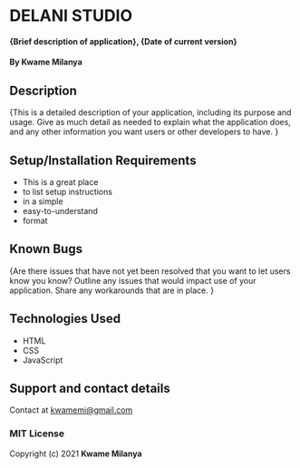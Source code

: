 
# DELANI STUDIO
#### {Brief description of application}, {Date of current version}
#### By **Kwame Milanya**
## Description
{This is a detailed description of your application, including its purpose and usage.  Give as much detail as needed to explain what the application does, and any other information you want users or other developers to have. }
## Setup/Installation Requirements
* This is a great place
* to list setup instructions
* in a simple
* easy-to-understand
* format
## Known Bugs
{Are there issues that have not yet been resolved that you want to let users know you know? Outline any issues that would impact use of your application. Share any workarounds that are in place. }
## Technologies Used
* HTML
* CSS
* JavaScript
## Support and contact details
Contact at kwamemi@gmail.com
### MIT License
Copyright (c) 2021 **Kwame Milanya**
